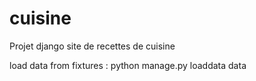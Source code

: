 # cuisine
Projet django site de recettes de cuisine



load data from fixtures :
  python manage.py loaddata data
